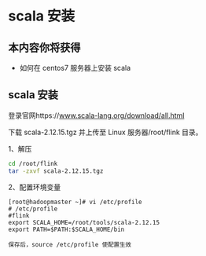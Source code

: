 # scala 安装

## 本内容你将获得

- 如何在 centos7 服务器上安装 scala

## scala 安装

登录官网https://www.scala-lang.org/download/all.html

下载 scala-2.12.15.tgz 并上传至 Linux 服务器/root/flink 目录。

1、解压

```bash
cd /root/flink
tar -zxvf scala-2.12.15.tgz
```

2、配置环境变量

```shell
[root@hadoopmaster ~]# vi /etc/profile
# /etc/profile
#flink
export SCALA_HOME=/root/tools/scala-2.12.15
export PATH=$PATH:$SCALA_HOME/bin

保存后，source /etc/profile 使配置生效
```

